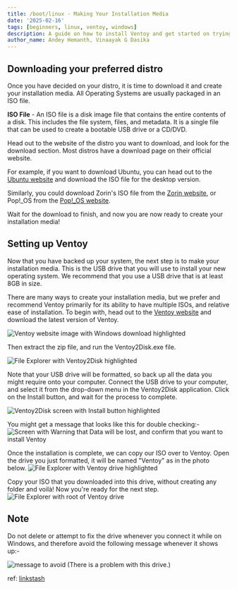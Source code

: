 ```yaml
---
title: /boot/linux - Making Your Installation Media
date: '2025-02-16'
tags: [beginners, linux, ventoy, windows]
description: A guide on how to install Ventoy and get started on trying out Linux!
author_name: Andey Hemanth, Vinaayak G Dasika
---
```


## Downloading your preferred distro
Once you have decided on your distro, it is time to download it and create your installation media. All Operating Systems are usually packaged in an ISO file.

**ISO File** - An ISO file is a disk image file that contains the entire contents of a disk. This includes the file system, files, and metadata. It is a single file that can be used to create a bootable USB drive or a CD/DVD.

Head out to the website of the distro you want to download, and look for the download section. Most distros have a download page on their official website.

For example, if you want to download Ubuntu, you can head out to the [Ubuntu website](https://ubuntu.com/download/desktop) and download the ISO file for the desktop version.

Similarly, you could download Zorin's ISO file from the [Zorin website](https://zorinos.com/download/), or Pop!_OS from the [Pop!_OS website](https://pop.system76.com/).

Wait for the download to finish, and now you are now ready to create your installation media!


## Setting up Ventoy

Now that you have backed up your system, the next step is to make your installation media. This is the USB drive that you will use to install your new operating system. We recommend that you use a USB drive that is at least 8GB in size.

There are many ways to create your installation media, but we prefer and recommend Ventoy primarily for its ability to have multiple ISOs, and relative ease of installation. To begin with, head out to the [Ventoy website](https://www.ventoy.net/en/download.html) and download the latest version of Ventoy.

![Ventoy website image with Windows download highlighted](https://i.imgur.com/1o9dNcM.png)

Then extract the zip file, and run the Ventoy2Disk.exe file.

![File Explorer with Ventoy2Disk highlighted](https://i.imgur.com/KFFSIwM.png)

Note that your USB drive will be formatted, so back up all the data you might require onto your computer. Connect the USB drive to your computer, and select it from the drop-down menu in the Ventoy2Disk application. Click on the Install button, and wait for the process to complete.

![Ventoy2Disk screen with Install button highlighted](https://i.imgur.com/L9OP0bE.png)

You might get a message that looks like this for double checking:-
![Screen with Warning that Data will be lost, and confirm that you want to install Ventoy](https://i.imgur.com/kK62hoj.png)

Once the installation is complete, we can copy our ISO over to Ventoy. Open the drive you just formatted, it will be named "Ventoy" as in the photo below.
![File Explorer with Ventoy drive highlighted](https://i.imgur.com/s30kssz.jpeg)

Copy your ISO that you downloaded into this drive, without creating any folder and voilà! Now you're ready for the next step.
![File Explorer with root of Ventoy drive](https://i.imgur.com/7vQhShN.jpeg)

## **Note**
Do not delete or attempt to fix the drive whenever you connect it while on Windows, and therefore avoid the following message whenever it shows up:-

![message to avoid (There is a problem with this drive.)](https://i.imgur.com/oZk6qWJ.png)

ref: [linkstash](/posts/boot-linux-0-linkstash)

